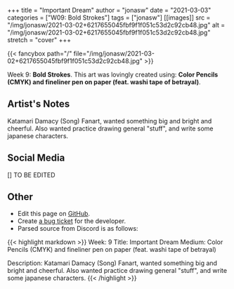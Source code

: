 +++
title =       "Important Dream"
author =      "jonasw"
date =        "2021-03-03"
categories =  ["W09: Bold Strokes"]
tags =        ["jonasw"]
[[images]]
                      src = "/img/jonasw/2021-03-02+6217655045fbf9f1f051c53d2c92cb48.jpg"
                      alt = "/img/jonasw/2021-03-02+6217655045fbf9f1f051c53d2c92cb48.jpg"
                      stretch = "cover"
+++


{{< fancybox path="/" file="/img/jonasw/2021-03-02+6217655045fbf9f1f051c53d2c92cb48.jpg" >}}


Week 9: **Bold Strokes**. This art was lovingly created using: **Color Pencils (CMYK) and fineliner pen on paper (feat. washi tape of betrayal)**.

## Artist's Notes

Katamari Damacy (Song) Fanart, wanted something big and bright and cheerful. Also wanted practice drawing general "stuff", and write some japanese characters.

## Social Media

[] TO BE EDITED

## Other

- Edit this page on [GitHub](https://github.com/teaminkling/web-refresh/edit/main/blog/content/blog/jonasw-week-9-8e62.md).
- Create [a bug ticket](https://github.com/teaminkling/web-refresh/issues/new?assignees=&labels=bug&template=problem-report.md&title=) for the developer.
- Parsed source from Discord is as follows:

{{< highlight markdown >}}
Week: 9
Title: Important Dream
Medium: Color Pencils (CMYK) and fineliner pen on paper (feat. washi tape of betrayal)

Description:
Katamari Damacy (Song) Fanart, wanted something big and bright and cheerful. Also wanted practice drawing general "stuff", and write some japanese characters.
{{< /highlight >}}